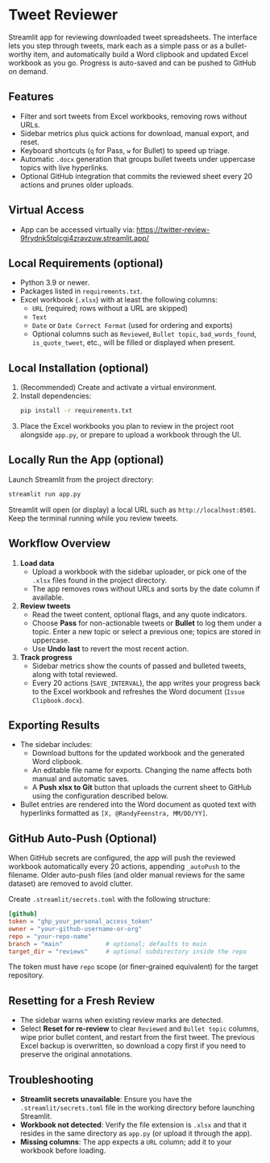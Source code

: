 # Tweet Reviewer

Streamlit app for reviewing downloaded tweet spreadsheets. The interface lets you step through tweets, mark each as a simple pass or as a bullet-worthy item, and automatically build a Word clipbook and updated Excel workbook as you go. Progress is auto-saved and can be pushed to GitHub on demand.

## Features
- Filter and sort tweets from Excel workbooks, removing rows without URLs.
- Sidebar metrics plus quick actions for download, manual export, and reset.
- Keyboard shortcuts (`q` for Pass, `w` for Bullet) to speed up triage.
- Automatic `.docx` generation that groups bullet tweets under uppercase topics with live hyperlinks.
- Optional GitHub integration that commits the reviewed sheet every 20 actions and prunes older uploads.

## Virtual Access
- App can be accessed virtually via: https://twitter-review-9frydnk5tqlcgj4zravzuw.streamlit.app/

## Local Requirements (optional)
- Python 3.9 or newer.
- Packages listed in `requirements.txt`.
- Excel workbook (`.xlsx`) with at least the following columns:
  - `URL` (required; rows without a URL are skipped)
  - `Text`
  - `Date` or `Date Correct Format` (used for ordering and exports)
  - Optional columns such as `Reviewed`, `Bullet topic`, `bad_words_found`, `is_quote_tweet`, etc., will be filled or displayed when present.

## Local Installation (optional)
1. (Recommended) Create and activate a virtual environment.
2. Install dependencies:
   ```bash
   pip install -r requirements.txt
   ```
3. Place the Excel workbooks you plan to review in the project root alongside `app.py`, or prepare to upload a workbook through the UI.

## Locally Run the App (optional)
Launch Streamlit from the project directory:
```bash
streamlit run app.py
```
Streamlit will open (or display) a local URL such as `http://localhost:8501`. Keep the terminal running while you review tweets.

## Workflow Overview
1. **Load data**
   - Upload a workbook with the sidebar uploader, or pick one of the `.xlsx` files found in the project directory.
   - The app removes rows without URLs and sorts by the date column if available.
2. **Review tweets**
   - Read the tweet content, optional flags, and any quote indicators.
   - Choose **Pass** for non-actionable tweets or **Bullet** to log them under a topic. Enter a new topic or select a previous one; topics are stored in uppercase.
   - Use **Undo last** to revert the most recent action.
3. **Track progress**
   - Sidebar metrics show the counts of passed and bulleted tweets, along with total reviewed.
   - Every 20 actions (`SAVE_INTERVAL`), the app writes your progress back to the Excel workbook and refreshes the Word document (`Issue Clipbook.docx`).

## Exporting Results
- The sidebar includes:
  - Download buttons for the updated workbook and the generated Word clipbook.
  - An editable file name for exports. Changing the name affects both manual and automatic saves.
  - A **Push xlsx to Git** button that uploads the current sheet to GitHub using the configuration described below.
- Bullet entries are rendered into the Word document as quoted text with hyperlinks formatted as `[X, @RandyFeenstra, MM/DD/YY]`.

## GitHub Auto-Push (Optional)
When GitHub secrets are configured, the app will push the reviewed workbook automatically every 20 actions, appending `_autoPush` to the filename. Older auto-push files (and older manual reviews for the same dataset) are removed to avoid clutter.

Create `.streamlit/secrets.toml` with the following structure:
```toml
[github]
token = "ghp_your_personal_access_token"
owner = "your-github-username-or-org"
repo = "your-repo-name"
branch = "main"            # optional; defaults to main
target_dir = "reviews"     # optional subdirectory inside the repo
```
The token must have `repo` scope (or finer-grained equivalent) for the target repository.

## Resetting for a Fresh Review
- The sidebar warns when existing review marks are detected.
- Select **Reset for re-review** to clear `Reviewed` and `Bullet topic` columns, wipe prior bullet content, and restart from the first tweet. The previous Excel backup is overwritten, so download a copy first if you need to preserve the original annotations.

## Troubleshooting
- **Streamlit secrets unavailable**: Ensure you have the `.streamlit/secrets.toml` file in the working directory before launching Streamlit.
- **Workbook not detected**: Verify the file extension is `.xlsx` and that it resides in the same directory as `app.py` (or upload it through the app).
- **Missing columns**: The app expects a `URL` column; add it to your workbook before loading.
